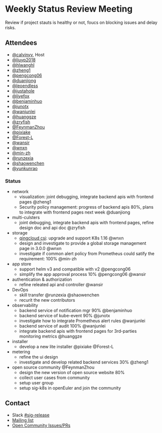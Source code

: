 # Weekly Status Review Meeting

Review if project stauts is healthy or not, foucs on blocking issues and delay risks.

## Attendees

- [@calvinyv](https://github.com/calvinyv), Host
- [@liuyp2018](https://github.com/liuyp2018)
- [@hlwanghl](https://github.com/hlwanghl)
- [@zheng1](https://github.com/zheng1)
- [@pengcong06](https://github.com/pengcong06)
- [@duanjiong](https://github.com/duanjiong)
- [@leoendless](https://github.com/leoendless)
- [@justahole](https://github.com/justahole)
- [@liyefox](https://github.com/liyefox)
- [@benjaminhuo](https://github.com/benjaminhuo)
- [@junotx](https://github.com/junotx)
- [@wanjunlei](https://github.com/wanjunlei)
- [@huanggze](https://github.com/huanggze)
- [@zryfish](https://github.com/zryfish)
- [@FeynmanZhou](https://github.com/FeynmanZhou)
- [@pixiake](https://github.com/pixiake)
- [@Forest-L](https://github.com/Forest-L)
- [@wansir](https://github.com/wansir)
- [@wnxn](https://github.com/wnxn)
- [@min-zh](https://github.com/min-zh)
- [@runzexia](https://github.com/runzexia)
- [@shaowenchen](https://github.com/shaowenchen)
- [@yunkunrao](https://github.com/yunkunrao)

### Status

- network
  - visualization: joint debugging, integrate backend apis with frontend pages @zheng1
  - Security policy management: progress of backend apis 80%, plans to integrate with frontend pages next week @duanjiong
- multi-culsters
  - joint debugging, integrate backend apis with frontend pages, refine design doc and api doc @zryfish
- storage
  - [qingcloud csi](https://github.com/yunify/qingcloud-csi): upgrade and support K8s  1.16 @wnxn
  - design and investigate to provide a global storage management page in 3.0.0 @wnxn
  - investigate if common alert policy from Prometheus could satify the requirement: 100% @min-zh
- app store
  - support helm v3 and compatible with v2 @pengcong06
  - simplify the app approval process 10% @pengcong06 @wansir
- authentication & authorization
  - refine releated api and controller @wansir
- DevOps
  - skill transfer @runzexia @shaowenchen
  - recurit the new contributors
- observability
  - backend service of notification mgr 90% @benjaminhuo
  - backend service of kube-event 90% @junotx
  - investigate how to integrate Prometheus alert rules @wanjunlei
  - backend service of audit 100% @wanjunlei
  - integrate backend apis with frontend pages for 3rd-parties monitoring metrics @huanggze
- installer
  - develop a new lite installer @pixiake @Forest-L
- metering
  - refine the ui design
  - investigate and develop related backend services 30% @zheng1
- open source community @FeynmanZhou
  - design the new version of open source website  80% 
  - collect user cases from community 
  - setup user group
  - setup sig-k8s in openEuler and join the community

## Contact

- Slack [#sig-release](https://kubesphere.slack.com/messages/sig-release)
- [Mailing list](https://groups.google.com/forum/#!forum/kubesphere)
- [Open Community Issues/PRs](https://github.com/kubesphere/community/sig%2Frelease)
